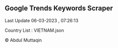 

## Google Trends Keywords Scraper 
 
Last Update 06-03-2023 , 07:26:13

Country List :
VIETNAM.json



© Abdul Muttaqin 
